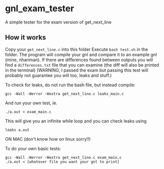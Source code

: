 # gnl_exam_tester
A simple tester for the exam version of get_next_line
## How it works
Copy your `get_next_line.c` into this folder
Execute `bash test.sh` in the folder.
The program will compile your gnl and compare it to an example gnl (mine, nhariman).
If there are differences found between outputs you will find a `differences.txt` file that you can examine (the diff will also be printed in the terminal)
(WARNING, I passed the exam but passing this test will probably not guarantee you will too, leaks and stuff.)

To check for leaks, do not run the bash file, but instead compile:
```
gcc -Wall -Werror -Wextra get_next_line.c leaks_main.c
```
And run your own test, ie.
```
./a.out < exam_main.c
```
This will give you an infinite while loop and you can check leaks using
```
leaks a.out
```
ON MAC (don't know how on linux sorry!!)

To do your own basic tests:
```
gcc -Wall -Werror -Wextra get_next_line.c exam_main.c
./a.out < [whatever file you want your gnl to print]
```
